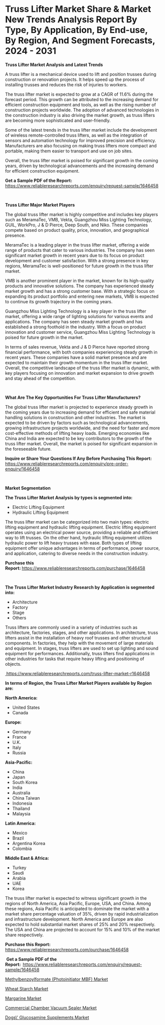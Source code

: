 <p><h1>Truss Lifter Market Share & Market New Trends Analysis Report By Type, By Application, By End-use, By Region, And Segment Forecasts, 2024 - 2031</h1></p><p><strong>Truss Lifter Market Analysis and Latest Trends</strong></p>
<p><p>A truss lifter is a mechanical device used to lift and position trusses during construction or renovation projects. It helps speed up the process of installing trusses and reduces the risk of injuries to workers.</p><p>The truss lifter market is expected to grow at a CAGR of 11.6% during the forecast period. This growth can be attributed to the increasing demand for efficient construction equipment and tools, as well as the rising number of construction projects worldwide. The adoption of advanced technologies in the construction industry is also driving the market growth, as truss lifters are becoming more sophisticated and user-friendly.</p><p>Some of the latest trends in the truss lifter market include the development of wireless remote-controlled truss lifters, as well as the integration of sensors and automation technology for improved precision and efficiency. Manufacturers are also focusing on making truss lifters more compact and portable, making them easier to transport and use on job sites.</p><p>Overall, the truss lifter market is poised for significant growth in the coming years, driven by technological advancements and the increasing demand for efficient construction equipment.</p></p>
<p><strong>Get a Sample PDF of the Report:&nbsp;</strong> <a href="https://www.reliableresearchreports.com/enquiry/request-sample/1646458">https://www.reliableresearchreports.com/enquiry/request-sample/1646458</a></p>
<p>&nbsp;</p>
<p><strong>Truss Lifter Major Market Players</strong></p>
<p><p>The global truss lifter market is highly competitive and includes key players such as MeramaTec, VMB, Vekta, Guangzhou Miss Lighting Technology, GUIL, WorkPro, J & D Pierce, Deep South, and Niko. These companies compete based on product quality, price, innovation, and geographical presence.</p><p>MeramaTec is a leading player in the truss lifter market, offering a wide range of products that cater to various industries. The company has seen significant market growth in recent years due to its focus on product development and customer satisfaction. With a strong presence in key regions, MeramaTec is well-positioned for future growth in the truss lifter market.</p><p>VMB is another prominent player in the market, known for its high-quality products and innovative solutions. The company has experienced steady market growth and has a strong customer base. With a strategic focus on expanding its product portfolio and entering new markets, VMB is expected to continue its growth trajectory in the coming years.</p><p>Guangzhou Miss Lighting Technology is a key player in the truss lifter market, offering a wide range of lighting solutions for various events and applications. The company has seen steady market growth and has established a strong foothold in the industry. With a focus on product innovation and customer service, Guangzhou Miss Lighting Technology is poised for future growth in the market.</p><p>In terms of sales revenue, Vekta and J & D Pierce have reported strong financial performance, with both companies experiencing steady growth in recent years. These companies have a solid market presence and are expected to maintain their growth momentum in the truss lifter market. Overall, the competitive landscape of the truss lifter market is dynamic, with key players focusing on innovation and market expansion to drive growth and stay ahead of the competition.</p></p>
<p>&nbsp;</p>
<p><strong>What Are The Key Opportunities For Truss Lifter Manufacturers?</strong></p>
<p><p>The global truss lifter market is projected to experience steady growth in the coming years due to increasing demand for efficient and safe material handling solutions in construction and other industries. The market is expected to be driven by factors such as technological advancements, growing infrastructure projects worldwide, and the need for faster and more cost-effective methods of lifting heavy loads. Emerging economies like China and India are expected to be key contributors to the growth of the truss lifter market. Overall, the market is poised for significant expansion in the foreseeable future.</p></p>
<p><strong>Inquire or Share Your Questions If Any Before Purchasing This Report:</strong> <a href="https://www.reliableresearchreports.com/enquiry/pre-order-enquiry/1646458">https://www.reliableresearchreports.com/enquiry/pre-order-enquiry/1646458</a></p>
<p>&nbsp;</p>
<p><strong>Market Segmentation</strong></p>
<p><strong>The Truss Lifter Market Analysis by types is segmented into:</strong></p>
<p><ul><li>Electric Lifting Equipment</li><li>Hydraulic Lifting Equipment</li></ul></p>
<p><p>The truss lifter market can be categorized into two main types: electric lifting equipment and hydraulic lifting equipment. Electric lifting equipment operates using an electrical power source, providing a reliable and efficient way to lift trusses. On the other hand, hydraulic lifting equipment utilizes hydraulic power to lift heavy trusses with ease. Both types of lifting equipment offer unique advantages in terms of performance, power source, and application, catering to diverse needs in the construction industry.</p></p>
<p><strong>Purchase this Report:&nbsp;</strong><a href="https://www.reliableresearchreports.com/purchase/1646458">https://www.reliableresearchreports.com/purchase/1646458</a></p>
<p>&nbsp;</p>
<p><strong>The Truss Lifter Market Industry Research by Application is segmented into:</strong></p>
<p><ul><li>Architecture</li><li>Factory</li><li>Stage</li><li>Others</li></ul></p>
<p><p>Truss lifters are commonly used in a variety of industries such as architecture, factories, stages, and other applications. In architecture, truss lifters assist in the installation of heavy roof trusses and other structural components. In factories, they help with the movement of large materials and equipment. In stages, truss lifters are used to set up lighting and sound equipment for performances. Additionally, truss lifters find applications in other industries for tasks that require heavy lifting and positioning of objects.</p></p>
<p><a href="https://www.reliableresearchreports.com/truss-lifter-market-r1646458">&nbsp;https://www.reliableresearchreports.com/truss-lifter-market-r1646458</a></p>
<p><strong>In terms of Region, the Truss Lifter Market Players available by Region are:</strong></p>
<p>
    <p> <strong> North America: </strong>
        <ul>
            <li>United States</li>
            <li>Canada</li>
        </ul>
        </p> 
    <p> <strong> Europe: </strong>
        <ul>
            <li>Germany</li>
            <li>France</li>
            <li>U.K.</li>
            <li>Italy</li>
            <li>Russia</li>
        </ul>
        </p> 
    <p> <strong> Asia-Pacific: </strong>
        <ul>
            <li>China</li>
            <li>Japan</li>
            <li>South Korea</li>
            <li>India</li>
            <li>Australia</li>
            <li>China Taiwan</li>
            <li>Indonesia</li>
            <li>Thailand</li>
            <li>Malaysia</li>
        </ul>
        </p> 
    <p> <strong> Latin America: </strong>
        <ul>
            <li>Mexico</li>
            <li>Brazil</li>
            <li>Argentina Korea</li>
            <li>Colombia</li>
        </ul>
        </p> 
    <p> <strong> Middle East & Africa: </strong>
        <ul>
            <li>Turkey</li>
            <li>Saudi</li>
            <li>Arabia</li>
            <li>UAE</li>
            <li>Korea</li>
        </ul>
    </p>
    </p>
<p><p>The truss lifter market is expected to witness significant growth in the regions of North America, Asia Pacific, Europe, USA, and China. Among these regions, Asia Pacific is anticipated to dominate the market with a market share percentage valuation of 35%, driven by rapid industrialization and infrastructure development. North America and Europe are also expected to hold substantial market shares of 25% and 20% respectively. The USA and China are projected to account for 15% and 10% of the market share respectively.</p></p>
<p><strong>Purchase this Report: </strong><a href="https://www.reliableresearchreports.com/purchase/1646458">https://www.reliableresearchreports.com/purchase/1646458</a></p>
<p>&nbsp;<strong>Get a Sample PDF of the Report:&nbsp;&nbsp;</strong><a href="https://www.reliableresearchreports.com/enquiry/request-sample/1646458">https://www.reliableresearchreports.com/enquiry/request-sample/1646458</a></p>
<p><strong></strong></p>
<p><p><a href="https://www.linkedin.com/pulse/global-methylbenzoylformate-photoinitiator-mbf-market-ydepe?trackingId=VAh8ULGNPsxDHCiF7m%2Bv5A%3D%3D">Methylbenzoylformate (Photoinitiator MBF) Market</a></p><p><a href="https://github.com/Jeralderzog65756e/Market-Research-Report-List-1/blob/main/wheat-starch-market.md">Wheat Starch Market</a></p><p><a href="https://github.com/mqlmqing52/Market-Research-Report-List-1/blob/main/margarine-market.md">Margarine Market</a></p><p><a href="https://www.linkedin.com/pulse/global-commercial-chamber-vacuum-sealer-market-sector-ipdwe?trackingId=x0imXRo7ZCnYYj8tikeKpQ%3D%3D">Commercial Chamber Vacuum Sealer Market</a></p><p><a href="https://medium.com/@madw10245644/global-dogs-glucosamine-supplements-industry-research-report-competitive-landscape-market-size-9be948052fbc">Dogs\' Glucosamine Supplements Market</a></p></p>